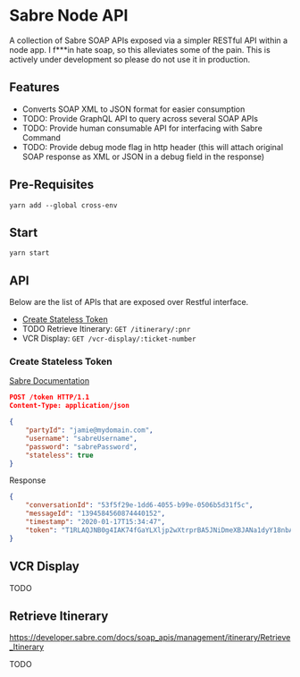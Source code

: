 # Sabre Node API

A collection of Sabre SOAP APIs exposed via a simpler RESTful API within a node app. I f***in hate soap, so this alleviates some of the pain. This is actively under development so please do not use it in production.

## Features

- Converts SOAP XML to JSON format for easier consumption
- TODO: Provide GraphQL API to query across several SOAP APIs
- TODO: Provide human consumable API for interfacing with Sabre Command
- TODO: Provide debug mode flag in http header (this will attach original SOAP response as XML or JSON in a debug field in the response)

## Pre-Requisites

`yarn add --global cross-env`

## Start

`yarn start`

## API

Below are the list of APIs that are exposed over Restful interface.

- [Create Stateless Token](docs/stateless)
- TODO Retrieve Itinerary: `GET /itinerary/:pnr`
- VCR Display: `GET /vcr-display/:ticket-number`

### Create Stateless Token

[Sabre Documentation](https://developer.sabre.com/docs/soap_apis/session_management/create_access_token)

```json
POST /token HTTP/1.1
Content-Type: application/json

{
	"partyId": "jamie@mydomain.com",
	"username": "sabreUsername",
	"password": "sabrePassword",
	"stateless": true
}
```

Response
```json
{
    "conversationId": "53f5f29e-1dd6-4055-b99e-0506b5d31f5c",
    "messageId": "1394584560874440152",
    "timestamp": "2020-01-17T15:34:47",
    "token": "T1RLAQJNB0g4IAK74fGaYLXljp2wXtrprBA5JNiDmeXBJANa1dyY18nbAACwLYFWN4nzwB+LXE52TwBSju0rn1xJ7F5K4E6czcr2u20zvEIa1eFRXq6nU1ZkX8h1zgHqggbHhiZVnvnrWHYDsTQp48X0YTD408nMWgOw8v84E1vfQYZkJyOLNH8q8otX0kYDTHL1UuZWSVlSt7AnEm8PirGTrZqABLf1aZJOM6ZEdWbEJKYr5b5neiHzpqOb9iLEzdfS2iSeRVc3ahU5MntayRtQkOlJVTtHaC6bjEI*"
}
```

## VCR Display

TODO

## Retrieve Itinerary

https://developer.sabre.com/docs/soap_apis/management/itinerary/Retrieve_Itinerary

TODO